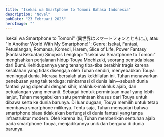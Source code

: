 ```yaml
---
title: "Isekai wa Smartphone to Tomoni Bahasa Indonesia"
description: "Novel"
pubDate: "23 Februari 2025"
heroImage: ""
---
```

Isekai wa Smartphone to Tomoni" (異世界はスマートフォンとともに。), atau "In Another World With My Smartphone!":
Genre:
Isekai, Fantasi, Petualangan, Romansa, Komedi, Harem, Slice of Life, Power Fantasy (Fantasi Kekuatan)
Sinopsis Lengkap:
"Isekai wa Smartphone to Tomoni" mengisahkan perjalanan hidup Touya Mochizuki, seorang pemuda biasa dari Bumi.  Kehidupannya yang tenang tiba-tiba berakhir tragis karena kesalahan yang tidak disengaja oleh Tuhan sendiri, menyebabkan Touya meninggal dunia. Merasa bersalah atas kekhilafan ini, Tuhan menawarkan penebusan yang tak terduga: reinkarnasi di dunia lain—sebuah dunia fantasi yang dipenuhi dengan sihir, makhluk-makhluk ajaib, dan petualangan yang menanti.
Sebagai bentuk permintaan maaf yang lebih lanjut, Tuhan mengabulkan satu permintaan khusus dari Touya untuk dibawa serta ke dunia barunya.  Di luar dugaan, Touya memilih untuk tetap membawa smartphone miliknya.  Tentu saja, Tuhan menyadari bahwa smartphone biasa tidak akan berfungsi di dunia fantasi yang tanpa infrastruktur modern. Oleh karena itu, Tuhan memberikan sentuhan ajaib pada smartphone Touya, menjadikannya unik dan berguna di dunia barunya.
